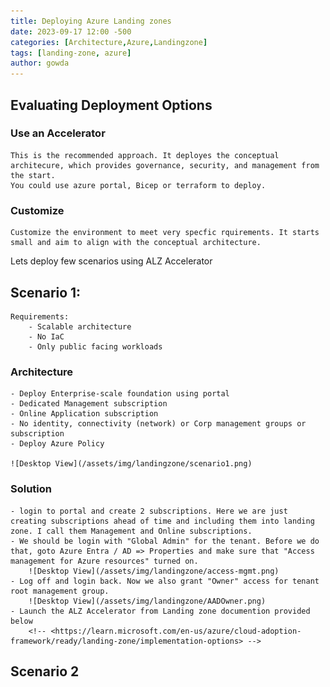 ```yaml
---
title: Deploying Azure Landing zones
date: 2023-09-17 12:00 -500
categories: [Architecture,Azure,Landingzone]
tags: [landing-zone, azure]
author: gowda
---
```


## Evaluating Deployment Options
### Use an Accelerator
    This is the recommended approach. It deployes the conceptual architecure, which provides governance, security, and management from the start.
    You could use azure portal, Bicep or terraform to deploy.
### Customize
    Customize the environment to meet very specfic rquirements. It starts small and aim to align with the conceptual architecture.

Lets deploy few scenarios using ALZ Accelerator

## Scenario 1:
    Requirements:
        - Scalable architecture
        - No IaC
        - Only public facing workloads

### Architecture
    - Deploy Enterprise-scale foundation using portal
    - Dedicated Management subscription
    - Online Application subscription
    - No identity, connectivity (network) or Corp management groups or subscription
    - Deploy Azure Policy

    ![Desktop View](/assets/img/landingzone/scenario1.png)

### Solution
    - login to portal and create 2 subscriptions. Here we are just creating subscriptions ahead of time and including them into landing zone. I call them Management and Online subscriptions.
    - We should be login with "Global Admin" for the tenant. Before we do that, goto Azure Entra / AD => Properties and make sure that "Access management for Azure resources" turned on.
        ![Desktop View](/assets/img/landingzone/access-mgmt.png)
    - Log off and login back. Now we also grant "Owner" access for tenant root management group.
        ![Desktop View](/assets/img/landingzone/AADOwner.png) 
    - Launch the ALZ Accelerator from Landing zone documention provided below
        <!-- <https://learn.microsoft.com/en-us/azure/cloud-adoption-framework/ready/landing-zone/implementation-options> -->

## Scenario 2


    




